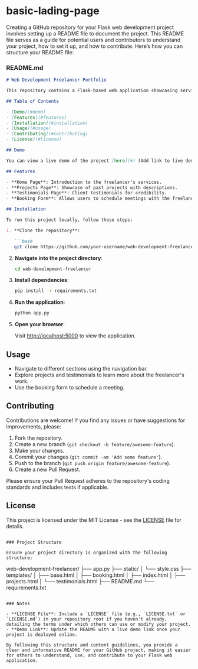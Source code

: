 # basic-lading-page
Creating a GitHub repository for your Flask web development project involves setting up a README file to document the project. This README file serves as a guide for potential users and contributors to understand your project, how to set it up, and how to contribute. Here’s how you can structure your README file:

### README.md

```markdown
# Web Development Freelancer Portfolio

This repository contains a Flask-based web application showcasing services offered by a web development freelancer. It includes features like project showcases, client testimonials, and a booking form for meetings.

## Table of Contents

- [Demo](#demo)
- [Features](#features)
- [Installation](#installation)
- [Usage](#usage)
- [Contributing](#contributing)
- [License](#license)

## Demo

You can view a live demo of the project [here](#) (Add link to live demo if available).

## Features

- **Home Page**: Introduction to the freelancer's services.
- **Projects Page**: Showcase of past projects with descriptions.
- **Testimonials Page**: Client testimonials for credibility.
- **Booking Form**: Allows users to schedule meetings with the freelancer.

## Installation

To run this project locally, follow these steps:

1. **Clone the repository**:

   ```bash
   git clone https://github.com/your-username/web-development-freelancer.git
   ```

2. **Navigate into the project directory**:

   ```bash
   cd web-development-freelancer
   ```

3. **Install dependencies**:

   ```bash
   pip install -r requirements.txt
   ```

4. **Run the application**:

   ```bash
   python app.py
   ```

5. **Open your browser**:

   Visit [http://localhost:5000](http://localhost:5000) to view the application.

## Usage

- Navigate to different sections using the navigation bar.
- Explore projects and testimonials to learn more about the freelancer's work.
- Use the booking form to schedule a meeting.

## Contributing

Contributions are welcome! If you find any issues or have suggestions for improvements, please:

1. Fork the repository.
2. Create a new branch (`git checkout -b feature/awesome-feature`).
3. Make your changes.
4. Commit your changes (`git commit -am 'Add some feature'`).
5. Push to the branch (`git push origin feature/awesome-feature`).
6. Create a new Pull Request.

Please ensure your Pull Request adheres to the repository's coding standards and includes tests if applicable.

## License

This project is licensed under the MIT License - see the [LICENSE](LICENSE) file for details.
```

### Project Structure

Ensure your project directory is organized with the following structure:

```
web-development-freelancer/
├── app.py
├── static/
│   └── style.css
├── templates/
│   ├── base.html
│   ├── booking.html
│   ├── index.html
│   ├── projects.html
│   └── testimonials.html
├── README.md
└── requirements.txt
```

### Notes

- **LICENSE File**: Include a `LICENSE` file (e.g., `LICENSE.txt` or `LICENSE.md`) in your repository root if you haven't already, detailing the terms under which others can use or modify your project.
- **Demo Link**: Update the README with a live demo link once your project is deployed online.

By following this structure and content guidelines, you provide a clear and informative README for your GitHub project, making it easier for others to understand, use, and contribute to your Flask web application.
